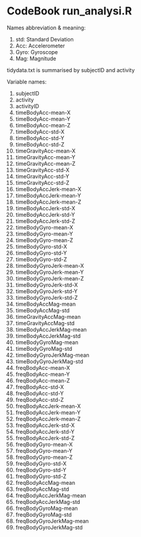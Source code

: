 # CodeBook run_analysi.R
Names abbreviation & meaning:

1. std: Standard Deviation
2. Acc: Accelerometer
3. Gyro: Gyroscope
4. Mag: Magnitude

tidydata.txt is summarised by subjectID and activity

Variable names:

1. subjectID
2. activity
3. activityID
4. timeBodyAcc-mean-X
5. timeBodyAcc-mean-Y
6. timeBodyAcc-mean-Z
7. timeBodyAcc-std-X
8. timeBodyAcc-std-Y
9. timeBodyAcc-std-Z
10. timeGravityAcc-mean-X
11. timeGravityAcc-mean-Y
12. timeGravityAcc-mean-Z
13. timeGravityAcc-std-X
14. timeGravityAcc-std-Y
15. timeGravityAcc-std-Z
16. timeBodyAccJerk-mean-X
17. timeBodyAccJerk-mean-Y
18. timeBodyAccJerk-mean-Z
19. timeBodyAccJerk-std-X
20. timeBodyAccJerk-std-Y
21. timeBodyAccJerk-std-Z
22. timeBodyGyro-mean-X
23. timeBodyGyro-mean-Y
24. timeBodyGyro-mean-Z
25. timeBodyGyro-std-X
26. timeBodyGyro-std-Y
27. timeBodyGyro-std-Z
28. timeBodyGyroJerk-mean-X
29. timeBodyGyroJerk-mean-Y
30. timeBodyGyroJerk-mean-Z
31. timeBodyGyroJerk-std-X
32. timeBodyGyroJerk-std-Y
33. timeBodyGyroJerk-std-Z
34. timeBodyAccMag-mean
35. timeBodyAccMag-std
36. timeGravityAccMag-mean
37. timeGravityAccMag-std
38. timeBodyAccJerkMag-mean
39. timeBodyAccJerkMag-std
40. timeBodyGyroMag-mean
41. timeBodyGyroMag-std
42. timeBodyGyroJerkMag-mean
43. timeBodyGyroJerkMag-std
44. freqBodyAcc-mean-X
45. freqBodyAcc-mean-Y
46. freqBodyAcc-mean-Z
47. freqBodyAcc-std-X
48. freqBodyAcc-std-Y
49. freqBodyAcc-std-Z
50. freqBodyAccJerk-mean-X
51. freqBodyAccJerk-mean-Y
52. freqBodyAccJerk-mean-Z
53. freqBodyAccJerk-std-X
54. freqBodyAccJerk-std-Y
55. freqBodyAccJerk-std-Z
56. freqBodyGyro-mean-X
57. freqBodyGyro-mean-Y
58. freqBodyGyro-mean-Z
59. freqBodyGyro-std-X
60. freqBodyGyro-std-Y
61. freqBodyGyro-std-Z
62. freqBodyAccMag-mean
63. freqBodyAccMag-std
64. freqBodyAccJerkMag-mean
65. freqBodyAccJerkMag-std
66. freqBodyGyroMag-mean
67. freqBodyGyroMag-std
68. freqBodyGyroJerkMag-mean
69. freqBodyGyroJerkMag-std

